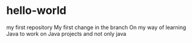 # hello-world
my first repository 
My first change in the branch 
On my way of learning Java to work on Java projects and not only java
